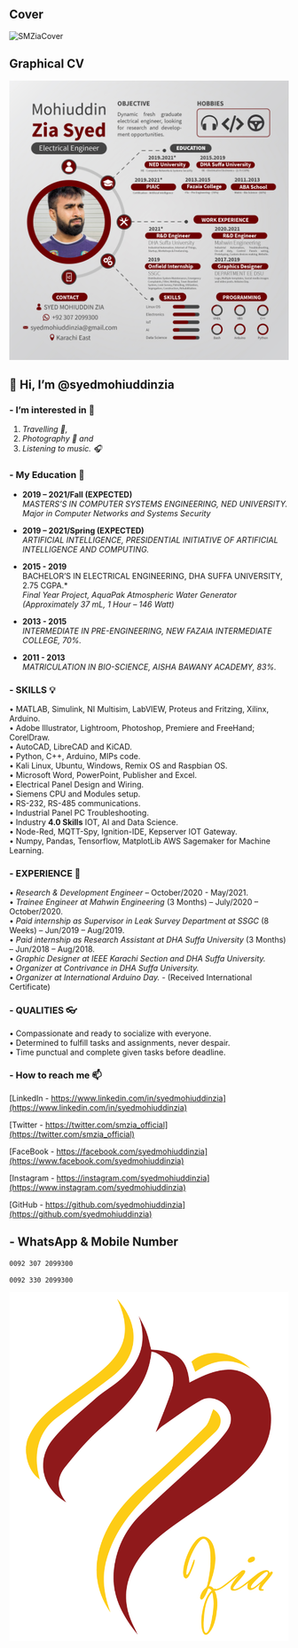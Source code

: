 ## Cover 

![SMZiaCover](https://github.com/syedmohiuddinzia/syedmohiuddinzia/blob/main/SMZia-Cover.png)

## Graphical CV 

![SMZiaResume](https://github.com/syedmohiuddinzia/syedmohiuddinzia/blob/main/SMZia-Resume-01.jpg)


## 👋 Hi, I’m @syedmohiuddinzia

### - I’m interested in 👀
1. *Travelling 🚌,*
2. *Photography 📸 and*
3. *Listening to music. 🎧*

### - My Education 📒
- **2019 – 2021/Fall (EXPECTED)**  
*MASTERS’S IN COMPUTER SYSTEMS ENGINEERING, NED UNIVERSITY.*  
*Major in Computer Networks and Systems Security*  

- **2019 – 2021/Spring (EXPECTED)**  
*ARTIFICIAL INTELLIGENCE, PRESIDENTIAL INITIATIVE OF ARTIFICIAL INTELLIGENCE AND COMPUTING.*  

- **2015 - 2019**  
BACHELOR’S IN ELECTRICAL ENGINEERING, DHA SUFFA UNIVERSITY, 2.75 CGPA.*  
*Final Year Project, AquaPak Atmospheric Water Generator (Approximately 37 mL, 1 Hour – 146 Watt)*  

- **2013 - 2015**  
*INTERMEDIATE IN PRE-ENGINEERING, NEW FAZAIA INTERMEDIATE COLLEGE, 70%.*  

- **2011 - 2013**  
*MATRICULATION IN BIO-SCIENCE, AISHA BAWANY ACADEMY, 83%.*

### - SKILLS 💡
• MATLAB, Simulink, NI Multisim, LabVIEW, Proteus and Fritzing, Xilinx, Arduino.  
• Adobe Illustrator, Lightroom, Photoshop, Premiere and FreeHand; CorelDraw.  
• AutoCAD, LibreCAD and KiCAD.  
• Python, C++, Arduino, MIPs code.  
• Kali Linux, Ubuntu, Windows, Remix OS and Raspbian OS.  
• Microsoft Word, PowerPoint, Publisher and Excel.  
• Electrical Panel Design and Wiring.  
• Siemens CPU and Modules setup.  
• RS-232, RS-485 communications.  
• Industrial Panel PC Troubleshooting.  
• Industry **4.0 Skills** IOT, AI and Data Science.  
• Node-Red, MQTT-Spy, Ignition-IDE, Kepserver IOT Gateway.  
• Numpy, Pandas, Tensorflow, MatplotLib AWS Sagemaker for Machine Learning.  

### - EXPERIENCE 💼
• *Research & Development Engineer* – October/2020 - May/2021.  
• *Trainee Engineer at Mahwin Engineering* (3 Months) – July/2020 – October/2020.  
• *Paid internship as Supervisor in Leak Survey Department at SSGC* (8 Weeks) – Jun/2019 – Aug/2019.  
• *Paid internship as Research Assistant at DHA Suffa University* (3 Months) – Jun/2018 – Aug/2018.  
• *Graphic Designer at IEEE Karachi Section and DHA Suffa University.*  
• *Organizer at Contrivance in DHA Suffa University.*  
• *Organizer at International Arduino Day.* - (Received International Certificate)  

### - QUALITIES 👓
• Compassionate and ready to socialize with everyone.  
• Determined to fulfill tasks and assignments, never despair.  
• Time punctual and complete given tasks before deadline.  

### - How to reach me 📫 

<!---
syedmohiuddinzia/syedmohiuddinzia is a ✨ special ✨ repository because its `README.md` (this file) appears on your GitHub profile.
You can click the Preview link to take a look at your changes.
--->

[LinkedIn - https://www.linkedin.com/in/syedmohiuddinzia](https://www.linkedin.com/in/syedmohiuddinzia)

[Twitter - https://twitter.com/smzia_official](https://twitter.com/smzia_official)

[FaceBook - https://facebook.com/syedmohiuddinzia](https://www.facebook.com/syedmohiuddinzia)

[Instagram - https://instagram.com/syedmohiuddinzia](https://www.instagram.com/syedmohiuddinzia)

[GitHub - https://github.com/syedmohiuddinzia](https://github.com/syedmohiuddinzia)

## - WhatsApp & Mobile Number
```
0092 307 2099300
```
```
0092 330 2099300
```


![SMZiaLogo](https://github.com/syedmohiuddinzia/SMZiaGraphics/blob/main/Logo/SMZiaLogo-Transparent-01.png)
